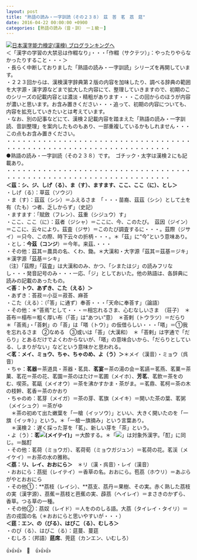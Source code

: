 ```yaml
---
layout: post
title: "熟語の読み・一字訓読（その２３８）　茲　荅　茗　茘　莚"
date: 2016-04-22 00:00:00 +0900
categories: [熟語の読み（音・訓）　ー１級－]
---
```


[![](/syuusyuu9701/assets/images/熟語の読み・一字訓読（その２３８）-茲-荅-茗-茘-莚-br_c_3028_1.gif)](http://blog.with2.net/link.php?1659096:3028 "日本漢字能力検定(漢検) ブログランキングへ")[日本漢字能力検定(漢検) ブログランキングへ](http://blog.with2.net/link.php?1659096:3028)  
＜「漢字の学習の大禁忌は作輟なり」・・・「作輟（サクテツ）」：やったりやらなかったりすること・・・＞  
・長らく中断しておりました「熟語の読み・一字訓読」シリーズを再開しています。  
・２２３回からは、漢検漢字辞典第２版の内容を加味したり、調べる辞典の範囲を大字源・漢字源などまで拡大した内容にて、整理していきますので、初期のこのシリーズの記載内容とは濃淡・精粗があります・・・この回からのほうが内容が濃いと思います。お含み置きください・・・追って、初期の内容についても、内容を拡充していきたいとは考えています。  
・なお、別の記事などにて、漢検２記載内容を踏まえた「熟語の読み・一字訓読、音訓整理」を案内したものもあり、一部重複しているかもしれません・・・この点もお含み置きください。  
・・・・・・・・・・・・・・・・・・・・・・・・・・・・・・・・・・・・・・・・・・・・・・・・・・・・・・・・・・・・・・・・・・・・  
●熟語の読み・一字訓読（その２３８）です。　ゴチック・太字は漢検２にも記載あり。  
・・・・・・・・・・・・・・・・・・・・・・・・・・・・・・・・・・・・・・・・・・・・・・・・・・・・・・・・・・・・・・・・・・・・  
**＜茲：シ、ジ、しげ（る）、ま（す）、ますます、ここ、ここ（に）、とし＞**  
・しげ（る）：草茲（ソウジ）  
・ま（す）：茲茲（シシ）＝ふえるさま　「・・・苗裔、茲茲（シシ）として土を有（たも）つ者、乏しからず」（史記）  
・ますます：「賦斂（フレン）、茲重（シジュウ）す」  
・ここ、ここ（に）：茲者（ジシャ）＝ここに、今、このたび。　茲因（ジイン）＝ここに、云々により。茲査（ジサ）＝このたび調査するに・・・。茲際（ジサイ）＝只今、この際、時下云々の折柄・・・。＊「茲」に“今”という意味あり。  
・とし：**今茲（コンジ**）＝今年。来茲、・・・  
・その他：茲其＝農具の名、くわ、鋤。＊大漢和・大字源「茲其＝茲基＝ジキ」　＊漢字源「茲基＝シキ」  
（注）「茲際」「茲査」は大漢和のみ、かつ、「シまたはジ」の読みフリなし・・・発音記号のみ・・・一応、「ジ」としておいた。他の熟語は、各辞典に読みの記載のあったもの。　  
**＜荅：トウ、あずき、こた（える）＞**  
・あずき：荅菽＝小豆＝菽荅、麻荅  
・こた（える）：（「答」に通ず）奉荅・・・「天命に奉荅す」（論語）  
・その他：＊“荅焉”として・・・＝相忘れるさま、心むなしいさま　（荘子）　＊荅布＝榻布＝粗く厚い布（「荅」は“あつい”意）　＊荅剌（トウラツ）＝だらり ＊「荅焉」・「荅剌」の「荅」は「嗒（トウ）」の仮借らしい・・・「嗒」＝①我を忘れるさま　②なめる　③或いは「荅」（大漢和）　＊「荅剌」は字通で「だらり」とあるだけでよくわからないが、「嗒」の意味合いから、「だらりとしている、しまりがない」などという意味かと思われる。  
**＜茗：メイ、ミョウ、ちゃ、ちゃのめ、よ（う）＞**＊メイ（漢音）・ミョウ（呉音）  
・ちゃ：**茗器**＝茶道具・茶器・茗具、**茗宴**＝茶の湯の会＝茗讌＝茗燕、茗菓＝茶菓、茗花＝茶の花、茗園＝茶のはたけ＝茗圃（メイホ）、**芳茗**、茗飲＝茶をのむ、喫茶。茗甌（メイオウ）＝茶を沸かすかま・茶がま。＝茗鼎、茗柯＝茶の木の枝幹、茗香＝茶のかおり  
・ちゃのめ：茗芽（メイガ）＝茶の芽、茗旗（メイキ）＝開いた茶の葉、茗粥（メイシュク）＝茶がゆ  
　＊茶の初めて出た嫩葉を「一槍（イッソウ）」といい、大きく開いたのを「一旗（イッキ）」という。＊「一槍一旗摘み」という言葉あり。  
　＊漢検２：遅く採った芽を「茗」、新しい芽を「茶」という。  
・よ（う）：**茗![](/syuusyuu9701/assets/images/熟語の読み・一字訓読（その２３８）-茲-荅-茗-茘-莚-f4ee724f41aff78035ffd6860d0a2f4e.png)(メイテイ)」**＝大酔する。＊「![](/syuusyuu9701/assets/images/熟語の読み・一字訓読（その２３８）-茲-荅-茗-茘-莚-f4ee724f41aff78035ffd6860d0a2f4e.png)」は対象外漢字。「酊」に同じ。＝酩酊  
・その他：茗荷（ミョウガ）、茗荷荀（ミョウガジュン）＝茗荷の花。茗渓（メイケイ）＝お茶の水の雅称。  
**＜茘：リ、レイ、おおにら＞**　＊リ（漢・呉音）・レイ（漢音）  
・おおにら：茘挺（レイテイ）＝香草の名。おおにら。苞茘（ホウリ）＝あぶらがやとおおにら  
・その他①：**茘枝（レイシ）、**茘支、茘丹＝果樹、その実。赤く熟した茘枝の実（漢字源）、茘蕉＝茘枝と芭蕉の実、薜茘（ヘイレイ）＝まさきのかずら、香草。つる草の一種。  
・その他②：茘奴（レイド）＝人をののしる語。大茘（タイレイ・タイリ）＝古の戎国の名（＊おおにらと思いやすいが・・・）  
**＜莚：エン、の（びる）、はびこ（る）、むしろ＞**  
・のび（る）、はびこ（る）：莚蔓、蔓莚　  
・むしろ：（邦語）**莚席**、莞莚（カンエン、いむしろ）  
  
👍👍👍　🐒　👍👍👍  
  
  
